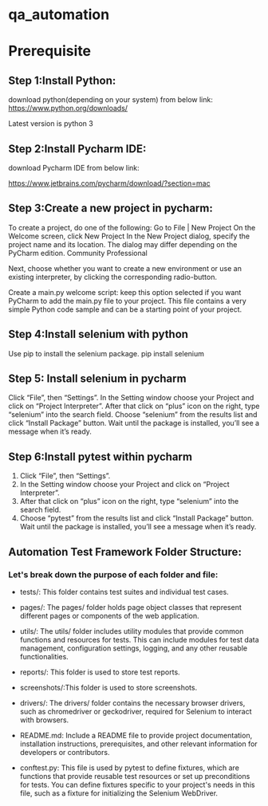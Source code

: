 # qa_automation
# Prerequisite

## Step 1:Install Python:

download python(depending on your system) from below link:
https://www.python.org/downloads/

Latest version is python 3

## Step 2:Install Pycharm IDE:

download Pycharm IDE from below link:

https://www.jetbrains.com/pycharm/download/?section=mac

## Step 3:Create a new project in pycharm:

To create a project, do one of the following:
Go to File | New Project
On the Welcome screen, click New Project
In the New Project dialog, specify the project name and its location. The dialog may differ depending on the PyCharm edition.
Community
Professional

Next, choose whether you want to create a new environment or use an existing interpreter, by clicking the corresponding radio-button.

Create a main.py welcome script: keep this option selected if you want PyCharm to add the main.py file to your project. This file contains a very simple Python code sample and can be a starting point of your project.

## Step 4:Install selenium with python

Use pip to install the selenium package.
pip install selenium

## Step 5: Install selenium in pycharm

Click “File”, then “Settings”. 
In the Setting window choose your Project and click on “Project Interpreter”. 
After that click on “plus” icon on the right, type “selenium” into the search field. 
Choose “selenium” from the results list and click “Install Package” button. Wait until the package is installed, you’ll see a message when it’s ready.

## Step 6:Install pytest within pycharm

1. Click “File”, then “Settings”.
2. In the Setting window choose your Project and click on “Project Interpreter”. 
3. After that click on “plus” icon on the right, type “selenium” into the search field. 
4. Choose “pytest” from the results list and click “Install Package” button. Wait until the package is installed, you’ll see a message when it’s ready.

## Automation Test Framework Folder Structure:

### Let's break down the purpose of each folder and file:
* tests/: This folder contains test suites and individual test cases.

* pages/: The pages/ folder holds page object classes that represent different pages or components of the web application.

* utils/: The utils/ folder includes utility modules that provide common functions and resources for tests. This can include modules for test data management, configuration settings, logging, and any other reusable functionalities.

* reports/: This folder is used to store test reports.

* screenshots/:This folder is used to store screenshots.

* drivers/: The drivers/ folder contains the necessary browser drivers, such as chromedriver or geckodriver, required for Selenium to interact with browsers.

* README.md: Include a README file to provide project documentation, installation instructions, prerequisites, and other relevant information for developers or contributors.

* conftest.py: This file is used by pytest to define fixtures, which are functions that provide reusable test resources or set up preconditions for tests. You can define fixtures specific to your project's needs in this file, such as a fixture for initializing the Selenium WebDriver.
